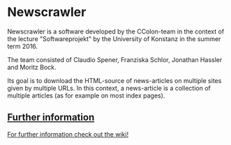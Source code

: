 # Newscrawler

Newscrawler is a software developed by the CColon-team in the context of the lecture "Softwareprojekt" by the University of Konstanz in the summer term 2016.

The team consisted of Claudio Spener, Franziska Schlor, Jonathan Hassler and Moritz Bock.

Its goal is to download the HTML-source of news-articles on multiple sites given by multiple URLs.
In this context, a news-article is a collection of multiple articles (as for example on most index pages).

## [Further information](https://github.com/JBH168/ccolon_newscrawler/wiki)

[For further information check out the wiki!](https://github.com/JBH168/ccolon_newscrawler/wiki)
